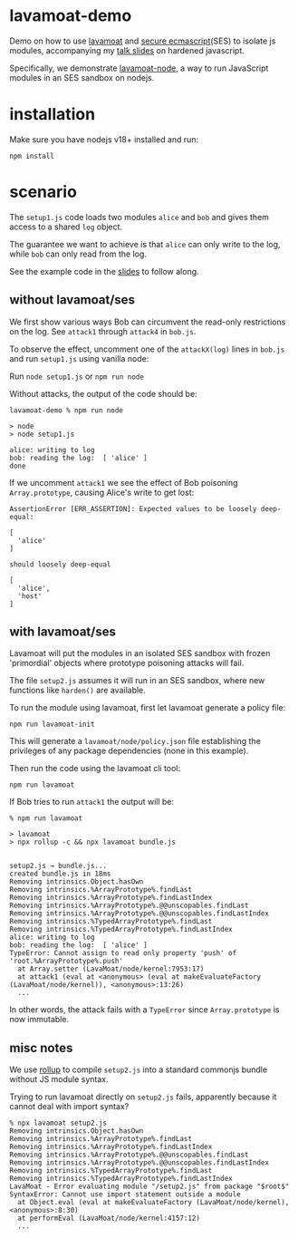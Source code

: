 # lavamoat-demo

Demo on how to use [lavamoat](https://github.com/LavaMoat/LavaMoat/) and [secure ecmascript](https://github.com/endojs/endo/tree/master/packages/ses)(SES) to isolate js modules, accompanying my [talk slides](https://tvcutsem.github.io/assets/HardenedJS_BlueLava2022.pdf) on hardened javascript.

Specifically, we demonstrate [lavamoat-node](https://github.com/LavaMoat/LavaMoat/tree/main/packages/node), a way to run JavaScript modules in an SES sandbox on nodejs.

# installation

Make sure you have nodejs v18+ installed and run:

```
npm install
```

# scenario

The `setup1.js` code loads two modules `alice` and `bob` and gives them access to a shared `log` object.

The guarantee we want to achieve is that `alice` can only write to the log, while `bob` can only read from the log.

See the example code in the [slides](https://tvcutsem.github.io/assets/HardenedJS_BlueLava2022.pdf) to follow along.

## without lavamoat/ses

We first show various ways Bob can circumvent the read-only restrictions on the log. See `attack1` through `attack4` in `bob.js`.

To observe the effect, uncomment one of the `attackX(log)` lines in `bob.js` and run `setup1.js` using vanilla node:

Run `node setup1.js` or `npm run node`

Without attacks, the output of the code should be:

```
lavamoat-demo % npm run node

> node
> node setup1.js

alice: writing to log
bob: reading the log:  [ 'alice' ]
done
```

If we uncomment `attack1` we see the effect of Bob poisoning `Array.prototype`, causing Alice's write to get lost:

```
AssertionError [ERR_ASSERTION]: Expected values to be loosely deep-equal:

[
  'alice'
]

should loosely deep-equal

[
  'alice',
  'host'
]
```

## with lavamoat/ses

Lavamoat will put the modules in an isolated SES sandbox with frozen 'primordial' objects where prototype poisoning attacks will fail.

The file `setup2.js` assumes it will run in an SES sandbox, where new functions like `harden()` are available.

To run the module using lavamoat, first let lavamoat generate a policy file:

```
npm run lavamoat-init
```

This will generate a `lavamoat/node/policy.json` file establishing the privileges of any package dependencies (none in this example).

Then run the code using the lavamoat cli tool:

```
npm run lavamoat
```

If Bob tries to run `attack1` the output will be:

```
% npm run lavamoat

> lavamoat
> npx rollup -c && npx lavamoat bundle.js


setup2.js → bundle.js...
created bundle.js in 18ms
Removing intrinsics.Object.hasOwn
Removing intrinsics.%ArrayPrototype%.findLast
Removing intrinsics.%ArrayPrototype%.findLastIndex
Removing intrinsics.%ArrayPrototype%.@@unscopables.findLast
Removing intrinsics.%ArrayPrototype%.@@unscopables.findLastIndex
Removing intrinsics.%TypedArrayPrototype%.findLast
Removing intrinsics.%TypedArrayPrototype%.findLastIndex
alice: writing to log
bob: reading the log:  [ 'alice' ]
TypeError: Cannot assign to read only property 'push' of 'root.%ArrayPrototype%.push'
  at Array.setter (LavaMoat/node/kernel:7953:17)
  at attack1 (eval at <anonymous> (eval at makeEvaluateFactory (LavaMoat/node/kernel)), <anonymous>:13:26)
  ...
```

In other words, the attack fails with a `TypeError` since `Array.prototype` is now immutable.

## misc notes

We use [rollup](https://rollupjs.org/guide/en/) to compile `setup2.js` into a standard commonjs bundle without JS module syntax.

Trying to run lavamoat directly on `setup2.js` fails, apparently because it cannot deal with import syntax?

```
% npx lavamoat setup2.js
Removing intrinsics.Object.hasOwn
Removing intrinsics.%ArrayPrototype%.findLast
Removing intrinsics.%ArrayPrototype%.findLastIndex
Removing intrinsics.%ArrayPrototype%.@@unscopables.findLast
Removing intrinsics.%ArrayPrototype%.@@unscopables.findLastIndex
Removing intrinsics.%TypedArrayPrototype%.findLast
Removing intrinsics.%TypedArrayPrototype%.findLastIndex
LavaMoat - Error evaluating module "/setup2.js" from package "$root$" 
SyntaxError: Cannot use import statement outside a module
  at Object.eval (eval at makeEvaluateFactory (LavaMoat/node/kernel), <anonymous>:8:30)
  at performEval (LavaMoat/node/kernel:4157:12)
  ...
```
